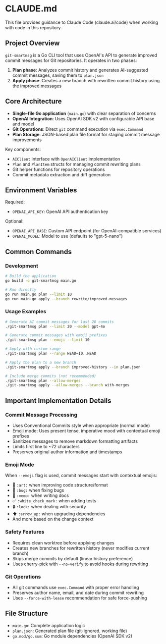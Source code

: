 # CLAUDE.md

This file provides guidance to Claude Code (claude.ai/code) when working with code in this repository.

## Project Overview

`git-smartmsg` is a Go CLI tool that uses OpenAI's API to generate improved commit messages for Git repositories. It operates in two phases:

1. **Plan phase**: Analyzes commit history and generates AI-suggested commit messages, saving them to `plan.json`
2. **Apply phase**: Creates a new branch with rewritten commit history using the improved messages

## Core Architecture

- **Single-file Go application** (`main.go`) with clear separation of concerns
- **OpenAI Integration**: Uses OpenAI SDK v2 with configurable API base and model
- **Git Operations**: Direct `git` command execution via `exec.Command`
- **Plan Storage**: JSON-based plan file format for staging commit message improvements

Key components:
- `AIClient` interface with `OpenAIClient` implementation
- `Plan` and `PlanItem` structs for managing commit rewriting plans
- Git helper functions for repository operations
- Commit metadata extraction and diff generation

## Environment Variables

Required:
- `OPENAI_API_KEY`: OpenAI API authentication key

Optional:
- `OPENAI_API_BASE`: Custom API endpoint (for OpenAI-compatible services)
- `OPENAI_MODEL`: Model to use (defaults to "gpt-5-nano")

## Common Commands

### Development
```bash
# Build the application
go build -o git-smartmsg main.go

# Run directly
go run main.go plan --limit 10
go run main.go apply --branch rewrite/improved-messages
```

### Usage Examples
```bash
# Generate AI commit messages for last 20 commits
./git-smartmsg plan --limit 20 --model gpt-4o

# Generate commit messages with emoji prefixes
./git-smartmsg plan --emoji --limit 10

# Apply with custom range
./git-smartmsg plan --range HEAD~10..HEAD

# Apply the plan to a new branch
./git-smartmsg apply --branch improved-history --in plan.json

# Include merge commits (not recommended)
./git-smartmsg plan --allow-merges
./git-smartmsg apply --allow-merges --branch with-merges
```

## Important Implementation Details

### Commit Message Processing
- Uses Conventional Commits style when appropriate (normal mode)
- Emoji mode: Uses present tense, imperative mood with contextual emoji prefixes
- Sanitizes messages to remove markdown formatting artifacts
- Limits first line to ~72 characters
- Preserves original author information and timestamps

### Emoji Mode
When `--emoji` flag is used, commit messages start with contextual emojis:
- 🎨 `:art:` when improving code structure/format
- 🐛 `:bug:` when fixing bugs
- 📝 `:memo:` when writing docs
- ✅ `:white_check_mark:` when adding tests
- 🔒 `:lock:` when dealing with security
- ⬆️ `:arrow_up:` when upgrading dependencies
- And more based on the change context

### Safety Features
- Requires clean worktree before applying changes
- Creates new branches for rewritten history (never modifies current branch)
- Skips merge commits by default (linear history preference)
- Uses cherry-pick with `--no-verify` to avoid hooks during rewriting

### Git Operations
- All git commands use `exec.Command` with proper error handling
- Preserves author name, email, and date during commit rewriting
- Uses `--force-with-lease` recommendation for safe force-pushing

## File Structure
- `main.go`: Complete application logic
- `plan.json`: Generated plan file (git-ignored, working file)
- `go.mod/go.sum`: Go module dependencies (OpenAI SDK v2)